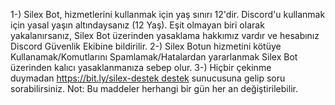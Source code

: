 1-) Silex Bot, hizmetlerini kullanmak için yaş sınırı 12'dir. Discord'u kullanmak için yasal yaşın altındaysanız (12 Yaş). Eşit olmayan biri olarak yakalanırsanız, Silex Bot üzerinden yasaklama hakkımız vardır ve hesabınız Discord Güvenlik Ekibine bildirilir.
2-) Silex Botun hizmetini kötüye Kullanamak/Komutlarını Spamlamak/Hatalardan yararlanmak Silex Bot üzerinden kalıcı yasaklanmanıza sebep olur.
3-) Hiçbir çekinme duymadan https://bit.ly/silex-destek destek sunucusuna gelip soru sorabilirsiniz.
Not: Bu maddeler herhangi bir gün her an değiştirilebilir.
